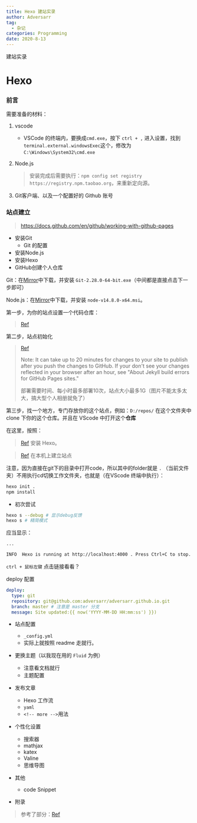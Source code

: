 ```yaml
---
title: Hexo 建站实录
author: Adversarr
tag:
  - 杂记
categories: Programming
date: 2020-8-13
---
```


建站实录

<!-- more -->

# Hexo

### 前言

需要准备的材料：

1. vscode
   - VSCode 的终端内，要换成`cmd.exe`，按下 `ctrl + ,` 进入设置，找到 `terminal.external.windowsExec`这个，修改为 `C:\Windows\System32\cmd.exe`
2. Node.js

   > 安装完成后需要执行：`npm config set registry https://registry.npm.taobao.org`，来重新定向源。

3. Git客户端、以及一个配置好的 Github 账号

### 站点建立

> https://docs.github.com/en/github/working-with-github-pages

- 安装Git
  - Git 的配置
- 安装Node.js
- 安装Hexo
- GitHub创建个人仓库

Git：在[Mirror](https://npm.taobao.org/mirrors/git-for-windows/v2.28.0.windows.1/)中下载，并安装 `Git-2.28.0-64-bit.exe`（中间都是直接点击下一步即可）

Node.js：在[Mirror](https://npm.taobao.org/mirrors/node/latest-v14.x/)中下载，并安装 `node-v14.8.0-x64.msi`。



第一步，为你的站点设置一个代码仓库：

> [Ref](https://docs.github.com/en/github/working-with-github-pages/creating-a-github-pages-site#creating-a-repository-for-your-site)

第二步，站点初始化

> [Ref](https://docs.github.com/en/github/working-with-github-pages/creating-a-github-pages-site#creating-your-site)
>
> Note: It can take up to 20 minutes for changes to your site to publish after you push the changes to GitHub. If your don't see your changes reflected in your browser after an hour, see "About Jekyll build errors for GitHub Pages sites."
>
> 部署需要时间、每小时最多部署10次，站点大小最多1G（图片不能太多太大，搞大型个人相册就免了）

第三步，找一个地方，专门存放你的这个站点，例如：`D:/repos/` 在这个文件夹中 clone 下你的这个仓库。并且在 VScode 中打开这个**仓库**

在这里，按照：

> [Ref](https://hexo.io/zh-cn/docs) 安装 Hexo。

> [Ref](https://hexo.io/zh-cn/docs/setup) 在本机上建立站点

注意，因为直接在git下的目录中打开code，所以其中的folder就是 `.` （当前文件夹）不用执行cd切换工作文件夹，也就是（在VScode 终端中执行）：

```bash
hexo init .
npm install
```

- 初次尝试

``` BASH
hexo s --debug # 显示debug反馈
hexo s # 精简模式
```

应当显示：

```bash
...

INFO  Hexo is running at http://localhost:4000 . Press Ctrl+C to stop.
```

`ctrl + 鼠标左键` 点击链接看看？

deploy 配置

```yaml
deploy:
  type: git
  repository: git@github.com:adversarr/adversarr.github.io.git
  branch: master # 注意是 master 分支
  message: Site updated:{{ now('YYYY-MM-DD HH:mm:ss') }})
```

- 站点配置
  - `_config.yml`
  - 实际上就按照 readme 走就行。

- 更换主题（以我现在用的 `Fluid` 为例）
  - 注意看文档就行
  - 主题配置

- 发布文章
  - Hexo 工作流
  - `yaml`
  - `<!-- more -->`用法

- 个性化设置
  - 搜索器
  - mathjax
  - katex
  - Valine
  - 思维导图

- 其他
  - code Snippet

- 附录

> 参考了部分：[Ref](https://zhuanlan.zhihu.com/p/26625249)